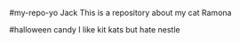 #my-repo-yo
Jack This is a repository about my cat Ramona

#halloween candy
I like kit kats but hate nestle 
